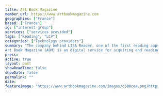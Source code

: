 ```yaml
---
title: Art Book Magazine
member_url: https://www.artbookmagazine.com
geographies: ["France"]
based: ["France"]
ig: ["interest group"] 
services: ["services provided"] 
tags: ["Reading", "LCP"]
categories: ["Technology providers"]
summary: "The company behind LISA Reader, one of the first reading apps having supported the LCP DRM. 
Art Book Magazine (ABM) is an digital service for acquiring and reading publications dedicated to art and contemporary creation. Based on a free app available on iPad, ABM sells books and journals selected by an editorial committee made of publishers, artists, designers and writers passionate about publishing, print and digital. ABM showcases independent editions as well as big publishers and museums."
press:
active: true
layout: post
showReadTime: false
showDate: false
permalink: ""
date: 
featureImage: "https://www.artbookmagazine.com/images/d580cea.png)https://www.artbookmagazine.com/images/d580cea.png"
---
```

